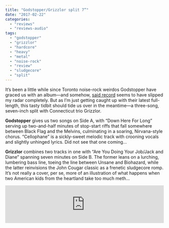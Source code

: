 ```yaml
---
title: "Godstopper/Grizzlor split 7”"
date: "2017-02-22"
categories: 
  - "reviews"
  - "reviews-audio"
tags: 
  - "godstopper"
  - "grizzlor"
  - "hardcore"
  - "heavy"
  - "metal"
  - "noise-rock"
  - "review"
  - "sludgecore"
  - "split"
---
```


It’s been a little while since Toronto noise-rock weirdos Godstopper have graced us with an album—and somehow, [said record](https://godstopper.bandcamp.com/album/lie-down) seems to have slipped my radar completely. But as I’m just getting caught up with their latest full-length, this tasty tidbit should tide us over in the meantime—a three-song, seven-inch split with Connecticut trio Grizzlor.

**Godstopper** gives us two songs on Side A, with “Down Here For Long” serving up two-and-half minutes of stop-start riffs that fall somewhere between Black Flag and the Melvins, culminating in a soaring, Nirvana-style chorus. “Cellophane” is a sickly-sweet melodic track with crooning vocals and slightly unhinged lyrics. Did not see that one coming…

**Grizzlor** combines two tracks in one with “Are You Doing Your Job/Jack and Diane” spanning seven minutes on Side B. The former leans on a lurching, lumbering bass line, toeing the line between Unsane and Biohazard, while the latter reinvisions the John Cougar classic as a frenetic sludgecore romp. It’s not really a cover, per se, more of an illustration of what happens when two American kids from the heartland take too much meth…

<iframe style="border: 0; width: 100%; height: 120px;" src="https://bandcamp.com/EmbeddedPlayer/album=1065494428/size=large/bgcol=ffffff/linkcol=0687f5/tracklist=false/artwork=small/transparent=true/" width="300" height="150" seamless=""><a href="http://corpseflowerrecords.bandcamp.com/album/grizzlor-godstopper-split-7">Grizzlor / Godstopper split 7" by Corpse Flower Records</a></iframe>
